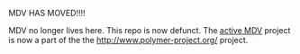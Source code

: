 MDV HAS MOVED!!!!

MDV no longer lives here. This repo is now defunct. The [active MDV](https://github.com/Polymer/mdv) project is now a part of the the http://www.polymer-project.org/ project.
